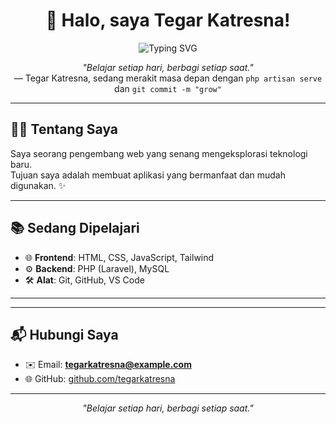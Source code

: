 <h1 align="center">👋 Halo, saya Tegar Katresna!</h1>

<p align="center">
  <img src="https://readme-typing-svg.herokuapp.com?font=Fira+Code&size=22&pause=1000&color=FF0080&center=true&vCenter=true&width=600&lines=Selamat+Datang+di+Profil+Saya!;Fullstack+Web+Developer+Pemula;Laravel+%7C+JavaScript+%7C+MySQL" alt="Typing SVG" />
</p>

<p align="center"><em>"Belajar setiap hari, berbagi setiap saat."</em><br>— Tegar Katresna, sedang merakit masa depan dengan <code>php artisan serve</code> dan <code>git commit -m "grow"</code></p>



---

## 👨‍💻 Tentang Saya
Saya seorang pengembang web yang senang mengeksplorasi teknologi baru.  
Tujuan saya adalah membuat aplikasi yang bermanfaat dan mudah digunakan. ✨

---

## 📚 Sedang Dipelajari
- 🌐 **Frontend**: HTML, CSS, JavaScript, Tailwind  
- ⚙️ **Backend**: PHP (Laravel), MySQL  
- 🛠️ **Alat**: Git, GitHub, VS Code  

---

---

## 📬 Hubungi Saya
- ✉️ Email: **tegarkatresna@example.com**  
- 🌐 GitHub: [github.com/tegarkatresna](https://github.com/tegarkatresna)  

---

<p align="center"><i>"Belajar setiap hari, berbagi setiap saat."</i></p>

